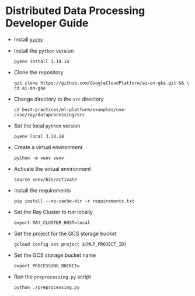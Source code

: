 # Distributed Data Processing Developer Guide

- Install [`pyenv`](https://github.com/pyenv/pyenv?tab=readme-ov-file#installation)

- Install the `python` version

  ```
  pyenv install 3.10.14
  ```

- Clone the repository

  ```
  git clone https://github.com/GoogleCloudPlatform/ai-on-gke.git && \
  cd ai-on-gke
  ```

- Change directory to the `src` directory

  ```
  cd best-practices/ml-platform/examples/use-case/ray/dataprocessing/src
  ```

- Set the local `python` version

  ```
  pyenv local 3.10.14
  ```

- Create a virtual environment

  ```
  python -m venv venv
  ```

- Activate the virtual environment

  ```
  source venv/bin/activate
  ```

- Install the requirements

  ```
  pip install --no-cache-dir -r requirements.txt
  ```

- Set the Ray Cluster to run locally

  ```
  export RAY_CLUSTER_HOST=local
  ```

- Set the project for the GCS storage bucket

  ```
  gcloud config set project ${MLP_PROJECT_ID}
  ```

- Set the GCS storage bucket name

  ```
  export PROCESSING_BUCKET=
  ```

- Run the `preprocessing.py` script

  ```
  python ./preprocessing.py
  ```
